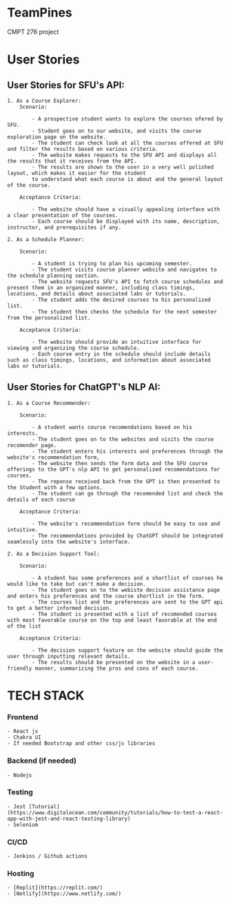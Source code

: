 # TeamPines
CMPT 276 project

# User Stories

## User Stories for SFU's API:

    1. As a Course Explorer:
        Scenario:

            - A prospective student wants to explore the courses ofered by SFU.
            - Student goes on to our website, and visits the course exploration page on the website.
            - The student can check look at all the courses offered at SFU and filter the results based on various criteria.
            - The website makes requests to the SFU API and displays all the results that it receives from the API.
            - The results are shown to the user in a very well polished layout, which makes it easier for the student
            to understand what each course is about and the general layout of the course.

        Acceptance Criteria:

            - The website should have a visually appealing interface with a clear presentation of the courses.
            - Each course should be displayed with its name, description, instructor, and prerequisites if any.

    2. As a Schedule Planner:

        Scenario:

            - A student is trying to plan his upcoming semester.
            - The student visits course planner website and navigates to the schedule planning section.
            - The website requests SFU's API to fetch course schedules and present them in an organized manner, including class timings, locations, and details about associated labs or tutorials.
            - The student adds the desired courses to his personalized list.
            - The student then checks the schedule for the next semester from the personalized list.

        Acceptance Criteria:

            - The website should provide an intuitive interface for viewing and organizing the course schedule.
            - Each course entry in the schedule should include details such as class timings, locations, and information about associated labs or tutorials.

## User Stories for ChatGPT's NLP AI:

    1. As a Course Recommender:

        Scenario:

            - A student wants course recomendations based on his interests.
            - The student goes on to the websites and visits the course recomender page.
            - The student enters his interests and preferences through the website's recommendation form,
            - The website then sends the form data and the SFU course offerings to the GPT's nlp API to get personalized recomendations for courses.
            - The reponse received back from the GPT is then presented to the Student with a few options.
            - The student can go through the recomended list and check the details of each course

        Acceptance Criteria:

            - The website's recommendation form should be easy to use and intuitive.
            - The recommendations provided by ChatGPT should be integrated seamlessly into the website's interface.

    2. As a Decision Support Tool:

        Scenario:

            - A student has some preferences and a shortlist of courses he would like to take but can't make a decision.
            - The student goes on to the webiste decision assistance page and enters his preferences and the course shortlist in the form.
            - The courses list and the preferences are sent to the GPT api to get a better informed decision.
            - The student is presented with a list of recomended courses with most favorable course on the top and least favorable at the end of the list

        Acceptance Criteria:

            - The decision support feature on the website should guide the user through inputting relevant details.
            - The results should be presented on the website in a user-friendly manner, summarizing the pros and cons of each course.

# TECH STACK

### Frontend

    - React js
    - Chakra UI
    - If needed Bootstrap and other css/js libraries
    
### Backend (if needed)

    - Nodejs
    
### Testing

    - Jest [Tutorial](https://www.digitalocean.com/community/tutorials/how-to-test-a-react-app-with-jest-and-react-testing-library)
    - Selenium
    
### CI/CD

    - Jenkins / Github actions
    
### Hosting

    - [Replit](https://replit.com/)
    - [Netlify](https://www.netlify.com/)
